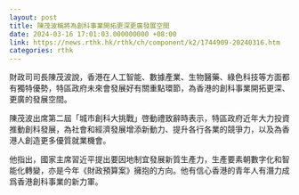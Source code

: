```yaml
---
layout: post
title: 陳茂波稱將為創科事業開拓更深更廣發展空間
date: 2024-03-16 17:01:03.000000000 +08:00
link: https://news.rthk.hk/rthk/ch/component/k2/1744909-20240316.htm
categories: rthk
---
```


財政司司長陳茂波說，香港在人工智能、數據產業、生物醫藥、綠色科技等方面都有獨特優勢，特區政府未來會發展好有關重點環節，為香港的創科事業開拓更深、更廣的發展空間。

陳茂波出席第二屆「城市創科大挑戰」啓動禮致辭時表示，特區政府近年大力投資推動創科發展，為社會和經濟發展增添新動力、提升各行各業的競爭力，以及為香港人創造更多優質就業機會。

他指出，國家主席習近平提出要因地制宜發展新質生產力，生產要素朝數字化和智能化轉變，亦是今年《財政預算案》擁抱的方向。他有信心香港的青年人有潛力成爲香港創科事業的新力軍。
